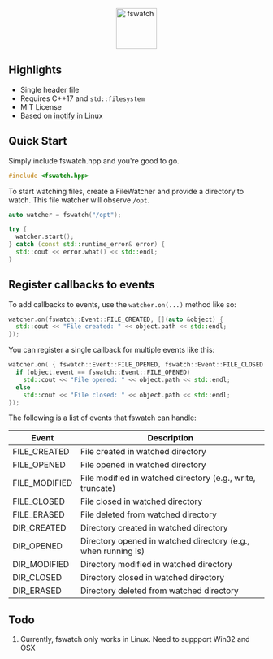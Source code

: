 <p align="center">
  <img height="80" src="https://i.imgur.com/YGfomu0.png" alt="fswatch"/>
</p>

## Highlights

* Single header file
* Requires C++17 and `std::filesystem`
* MIT License
* Based on [inotify](http://man7.org/linux/man-pages/man7/inotify.7.html) in Linux

## Quick Start

Simply include fswatch.hpp and you're good to go. 

```cpp
#include <fswatch.hpp>
```
To start watching files, create a FileWatcher and provide a directory to watch. This file watcher will observe `/opt`. 

```cpp
auto watcher = fswatch("/opt");

try {
  watcher.start();
} catch (const std::runtime_error& error) {
  std::cout << error.what() << std::endl;
}
```

## Register callbacks to events

To add callbacks to events, use the `watcher.on(...)` method like so:

```cpp
watcher.on(fswatch::Event::FILE_CREATED, [](auto &object) {
  std::cout << "File created: " << object.path << std::endl;
});
```

You can register a single callback for multiple events like this:

```cpp
watcher.on( { fswatch::Event::FILE_OPENED, fswatch::Event::FILE_CLOSED }, [](auto &object) {
  if (object.event == fswatch::Event::FILE_OPENED)
    std::cout << "File opened: " << object.path << std::endl;
  else
    std::cout << "File closed: " << object.path << std::endl;
});
```

The following is a list of events that fswatch can handle:

| Event              | Description                                                   |
|--------------------|---------------------------------------------------------------|
| FILE_CREATED       | File created in watched directory                             |
| FILE_OPENED        | File opened in watched directory                              |
| FILE_MODIFIED      | File modified in watched directory (e.g., write, truncate)    |
| FILE_CLOSED        | File closed in watched directory                              |
| FILE_ERASED        | File deleted from watched directory                           |
| DIR_CREATED        | Directory created in watched directory                        |
| DIR_OPENED         | Directory opened in watched directory (e.g., when running ls) |
| DIR_MODIFIED       | Directory modified in watched directory                       |
| DIR_CLOSED         | Directory closed in watched directory                         |
| DIR_ERASED         | Directory deleted from watched directory                      |

## Todo

1. Currently, fswatch only works in Linux. Need to suppport Win32 and OSX

